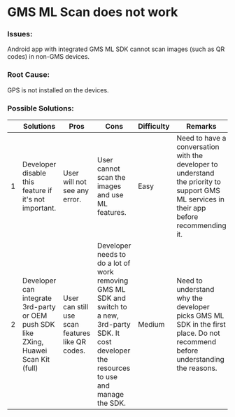 # GMS ML Scan does not work


### Issues:
Android app with integrated GMS ML SDK cannot scan images (such as QR codes) in non-GMS devices.

### Root Cause:
GPS is not installed on the devices.

### Possible Solutions:

|     | Solutions | Pros | Cons | Difficulty | Remarks |
| --- | --------- | ---- | ---- | ---------- | ------- |
| 1   | Developer disable this feature if it's not important. | User will not see any error. | User cannot scan the images and use ML features. | Easy | Need to have a conversation with the developer to understand the priority to support GMS ML services in their app before recommending it.
| 2   | Developer can integrate 3rd-party or OEM push SDK like ZXing, Huawei Scan Kit (full) |  User can still use scan features like QR codes. | Developer needs to do a lot of work removing GMS ML SDK and switch to a new, 3rd-party SDK. It cost developer the resources to use and manage the SDK. | Medium | Need to understand why the developer picks GMS ML SDK in the first place. Do not recommend before understanding the reasons.